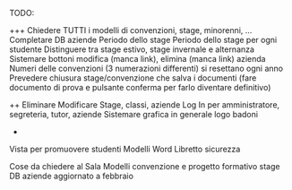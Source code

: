 TODO:

+++
Chiedere TUTTI i modelli di convenzioni, stage, minorenni, ...
Completare DB aziende
Periodo dello stage
Periodo dello stage per ogni studente
Distinguere tra stage estivo, stage invernale e alternanza
Sistemare bottoni modifica (manca link), elimina (manca link) azienda
Numeri delle convenzioni (3 numerazioni differenti) si resettano ogni anno
Prevedere chiusura stage/convenzione che salva i documenti (fare documento di prova e pulsante conferma per farlo diventare definitivo)


++
Eliminare Modificare Stage, classi, aziende
Log In per amministratore, segreteria, tutor, aziende
Sistemare grafica in generale logo badoni

+
Vista per promuovere studenti
Modelli Word
Libretto sicurezza



Cose da chiedere al Sala
Modelli convenzione e progetto formativo stage
DB aziende aggiornato a febbraio